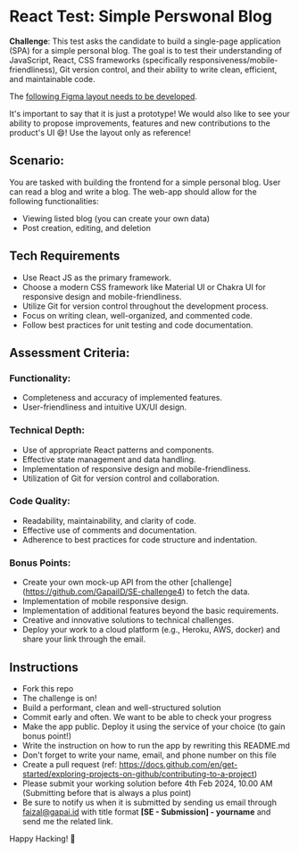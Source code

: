 
# React Test: Simple Perswonal Blog

**Challenge**: This test asks the candidate to build a single-page application (SPA) for a simple personal blog. The goal is to test their understanding of JavaScript, React, CSS frameworks (specifically responsiveness/mobile-friendliness), Git version control, and their ability to write clean, efficient, and maintainable code.

The [following Figma layout needs to be developed](https://www.figma.com/file/Lpk703811Gv3PNmn2ydlGP/Free-Blog-Template--%7C-Modern-%26-Creative-design-(Community)?type=design&mode=design).

It's important to say that it is just a prototype! We would also like to see your ability to propose improvements, features and new contributions to the product's UI 😄! Use the layout only as reference!

## Scenario:

You are tasked with building the frontend for a simple personal blog. User can read a blog and write a blog. The web-app should allow for the following functionalities:

- Viewing listed blog (you can create your own data)
- Post creation, editing, and deletion

## Tech Requirements

- Use React JS as the primary framework.
- Choose a modern CSS framework like Material UI or Chakra UI for responsive design and mobile-friendliness.
- Utilize Git for version control throughout the development process.
- Focus on writing clean, well-organized, and commented code.
- Follow best practices for unit testing and code documentation.

## Assessment Criteria:

### Functionality:
- Completeness and accuracy of implemented features.
- User-friendliness and intuitive UX/UI design.
### Technical Depth:
- Use of appropriate React patterns and components.
- Effective state management and data handling.
- Implementation of responsive design and mobile-friendliness.
- Utilization of Git for version control and collaboration.
### Code Quality:
- Readability, maintainability, and clarity of code.
- Effective use of comments and documentation.
- Adherence to best practices for code structure and indentation.
### Bonus Points:
- Create your own mock-up API from the other [challenge] (https://github.com/GapaiID/SE-challenge4) to fetch the data.
- Implementation of mobile responsive design.
- Implementation of additional features beyond the basic requirements.
- Creative and innovative solutions to technical challenges.
- Deploy your work to a cloud platform (e.g., Heroku, AWS, docker) and share your link through the email.

## Instructions

- Fork this repo
- The challenge is on!
- Build a performant, clean and well-structured solution
- Commit early and often. We want to be able to check your progress
- Make the app public. Deploy it using the service of your choice (to gain bonus point!)
- Write the instruction on how to run the app by rewriting this README.md
- Don't forget to write your name, email, and phone number on this file
- Create a pull request (ref: https://docs.github.com/en/get-started/exploring-projects-on-github/contributing-to-a-project)
- Please submit your working solution before 4th Feb 2024, 10.00 AM (Submitting before that is always a plus point)
- Be sure to notify us when it is submitted by sending us email through faizal@gapai.id with title format **[SE - Submission] - yourname** and send me the related link.

Happy Hacking! 🤘